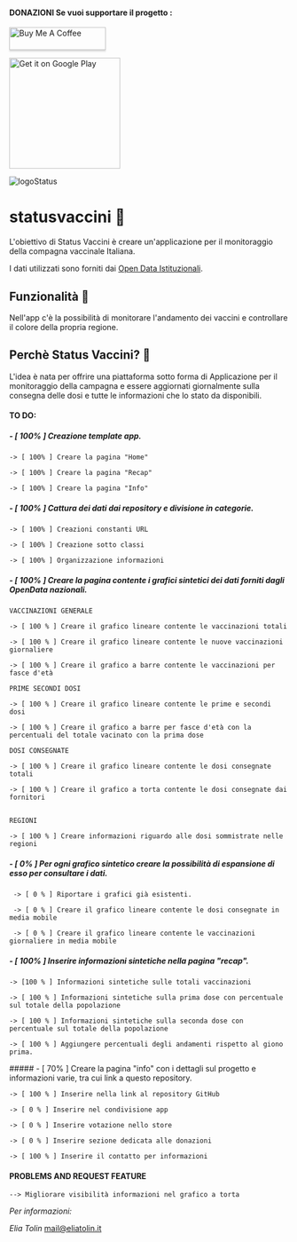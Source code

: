 #### DONAZIONI Se vuoi supportare il progetto :
<a href="https://www.buymeacoffee.com/eliatolin" target="_blank"><img src="https://www.buymeacoffee.com/assets/img/custom_images/orange_img.png" alt="Buy Me A Coffee" style="height: 41px !important;width: 174px !important;box-shadow: 0px 3px 2px 0px rgba(190, 190, 190, 0.5) !important;-webkit-box-shadow: 0px 3px 2px 0px rgba(190, 190, 190, 0.5) !important;" ></a>


<a href='https://play.google.com/store/apps/details?id=com.eliatolin.svaccini&pcampaignid=pcampaignidMKT-Other-global-all-co-prtnr-py-PartBadge-Mar2515-1'><img alt='Get it on Google Play' width="200" src='https://play.google.com/intl/en_us/badges/static/images/badges/en_badge_web_generic.png'/></a>

![logoStatus](https://user-images.githubusercontent.com/60351315/111628344-687f3500-87f0-11eb-9c74-88e804c07da9.png)

# statusvaccini 🧬

L'obiettivo di Status Vaccini è creare un'applicazione per il monitoraggio della compagna vaccinale Italiana.

I dati utilizzati sono forniti dai <a href='https://github.com/italia/covid19-opendata-vaccini'>Open Data Istituzionali</a>.

## Funzionalità 💉

Nell'app c'è la possibilità di monitorare l'andamento dei vaccini e controllare il colore della propria regione.

## Perchè Status Vaccini? 🦠

L'idea è nata per offrire una piattaforma sotto forma di Applicazione per il monitoraggio della campagna e essere aggiornati 
giornalmente sulla consegna delle dosi e tutte le informazioni che lo stato da disponibili.


#### **TO DO:**

##### - [ 100% ]  Creazione template app.

    -> [ 100% ] Creare la pagina "Home"

    -> [ 100% ] Creare la pagina "Recap"

    -> [ 100% ] Creare la pagina "Info"

##### - [ 100% ]  Cattura dei dati dai repository e divisione in categorie.

    -> [ 100% ] Creazioni constanti URL 

    -> [ 100% ] Creazione sotto classi

    -> [ 100% ] Organizzazione informazioni

##### - [ 100% ]    Creare la pagina contente i grafici sintetici dei dati forniti dagli OpenData nazionali.

    VACCINAZIONI GENERALE

    -> [ 100 % ] Creare il grafico lineare contente le vaccinazioni totali

    -> [ 100 % ] Creare il grafico lineare contente le nuove vaccinazioni giornaliere

    -> [ 100 % ] Creare il grafico a barre contente le vaccinazioni per fasce d'età

    PRIME SECONDI DOSI

    -> [ 100 % ] Creare il grafico lineare contente le prime e secondi dosi

    -> [ 100 % ] Creare il grafico a barre per fasce d'età con la percentuali del totale vacinato con la prima dose 

    DOSI CONSEGNATE

    -> [ 100 % ] Creare il grafico lineare contente le dosi consegnate totali

    -> [ 100 % ] Creare il grafico a torta contente le dosi consegnate dai fornitori


    REGIONI 

    -> [ 100 % ] Creare informazioni riguardo alle dosi sommistrate nelle regioni

##### - [ 0% ] Per ogni grafico sintetico creare la possibilità di espansione di esso per consultare i dati. 
     
     -> [ 0 % ] Riportare i grafici già esistenti.
     
     -> [ 0 % ] Creare il grafico lineare contente le dosi consegnate in media mobile
     
     -> [ 0 % ] Creare il grafico lineare contente le vaccinazioni giornaliere in media mobile

##### - [ 100% ]    Inserire informazioni sintetiche nella pagina "recap".

    -> [100 % ] Informazioni sintetiche sulle totali vaccinazioni

    -> [ 100 % ] Informazioni sintetiche sulla prima dose con percentuale sul totale della popolazione

    -> [ 100 % ] Informazioni sintetiche sulla seconda dose con percentuale sul totale della popolazione 

    -> [ 100 % ] Aggiungere percentuali degli andamenti rispetto al giono prima. 

##### - [ 70% ]    Creare la pagina "info" con i dettagli sul progetto e informazioni varie, tra cui link a questo repository.

    -> [ 100 % ] Inserire nella link al repository GitHub 

    -> [ 0 % ] Inserire nel condivisione app

    -> [ 0 % ] Inserire votazione nello store

    -> [ 0 % ] Inserire sezione dedicata alle donazioni
    
    -> [ 100 % ] Inserire il contatto per informazioni

#### PROBLEMS AND REQUEST FEATURE
    --> Migliorare visibilità informazioni nel grafico a torta

*Per informazioni:*

_Elia Tolin_
mail@eliatolin.it

